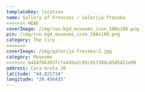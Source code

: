 ```yaml
---
templateKey: location
name: Gallery of Frescoes / Galerija fresaka
<<<<<<< HEAD
coverImage: /img/run-bgd_museums_icon_100x100.png
pin: /img/run-bgd_museums_icon_100x100.png
category: The City
=======
coverImage: /img/galerija-fresaka-2.jpg
category: Museums
>>>>>>> b424fb63937cfa4d9a2c89c913349c85d5421e90
address: Cara Uroša 20
latitude: "44.821734"
longitude: "20.456435"
---
```


